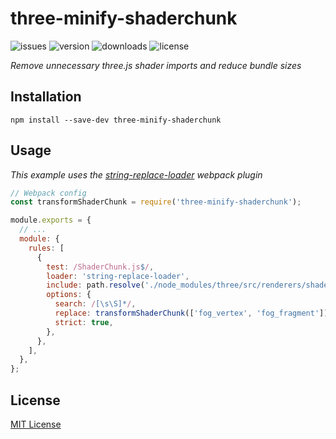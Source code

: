 # three-minify-shaderchunk

![issues](https://img.shields.io/github/issues/milan338/three-minify-shaderchunk?style=flat-square)
![version](https://img.shields.io/npm/v/three-minify-shaderchunk?style=flat-square)
![downloads](https://img.shields.io/npm/dt/three-minify-shaderchunk?style=flat-square)
![license](https://img.shields.io/github/license/milan338/three-minify-shaderchunk?style=flat-square)

*Remove unnecessary three.js shader imports and reduce bundle sizes*

## Installation

`npm install --save-dev three-minify-shaderchunk`

## Usage

*This example uses the [string-replace-loader](https://www.npmjs.com/package/string-replace-loader) webpack plugin*

```js
// Webpack config
const transformShaderChunk = require('three-minify-shaderchunk');

module.exports = {
  // ...
  module: {
    rules: [
      {
        test: /ShaderChunk.js$/,
        loader: 'string-replace-loader',
        include: path.resolve('./node_modules/three/src/renderers/shaders'),
        options: {
          search: /[\s\S]*/,
          replace: transformShaderChunk(['fog_vertex', 'fog_fragment']),
          strict: true,
        },
      },
    ],
  },
};

```

## License

[MIT License](https://github.com/milan338/three-minify-shaderchunk/blob/master/LICENSE)


